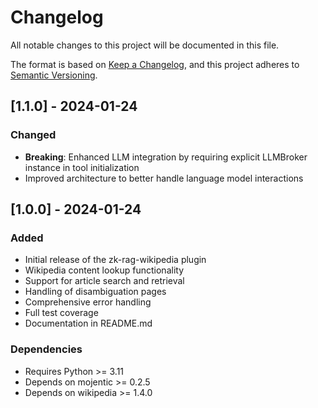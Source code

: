 # Changelog

All notable changes to this project will be documented in this file.

The format is based on [Keep a Changelog](https://keepachangelog.com/en/1.0.0/),
and this project adheres to [Semantic Versioning](https://semver.org/spec/v2.0.0.html).

## [1.1.0] - 2024-01-24

### Changed
- **Breaking**: Enhanced LLM integration by requiring explicit LLMBroker instance in tool initialization
- Improved architecture to better handle language model interactions

## [1.0.0] - 2024-01-24

### Added
- Initial release of the zk-rag-wikipedia plugin
- Wikipedia content lookup functionality
- Support for article search and retrieval
- Handling of disambiguation pages
- Comprehensive error handling
- Full test coverage
- Documentation in README.md

### Dependencies
- Requires Python >= 3.11
- Depends on mojentic >= 0.2.5
- Depends on wikipedia >= 1.4.0
